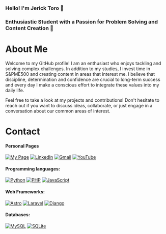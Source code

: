 ### Hello! I'm Jerick Toro 👋

### Enthusiastic Student with a Passion for Problem Solving and Content Creation 🚀
<!--
- 🎓 Currently studying at Alessandro Volta
- 💡 Keen on self-directed learning and continuous personal development
- ⏰ Firm believer in values like punctuality for achieving long-term goals
-->
# About Me

Welcome to my GitHub profile! I am an enthusiast who enjoys tackling and solving complex challenges. In addition to my studies, I invest time in S&PME500 and creating content in areas that interest me. I believe that discipline, determination and confidence are crucial to long-term success and every day I make a conscious effort to integrate these values ​​into my daily life.

Feel free to take a look at my projects and contributions! Don't hesitate to reach out if you want to discuss ideas, collaborate, or just engage in a conversation about our common areas of interest.

# Contact

#### Personal Pages
[![My Page](https://img.shields.io/badge/Página%20Web-212121?style=for-the-badge&logo=google-chrome&logoColor=FF0000&labelColor=212121)](https://porfolio-jjtm.netlify.app/)
[![LinkedIn](https://img.shields.io/badge/LinkedIn-212121?style=for-the-badge&logo=linkedin&logoColor=0A66C2&labelColor=212121)](https://www.linkedin.com/in/jerick-toro-5a5a97263/)
[![Gmail](https://img.shields.io/badge/Gmail-212121?style=for-the-badge&logo=gmail&logoColor=white)](jerickjjtm774@gmail.com)
[![YouTube](https://img.shields.io/badge/YouTube-212121?style=for-the-badge&logo=youtube&logoColor=FF0000&labelColor=212121)]([youtube.com/channel/UC7In8IjfwKn-PUMYaC0NtUg](youtube.com/channel/UC7In8IjfwKn-PUMYaC0NtUg))

<!--
[![WhatsApp](https://img.shields.io/badge/WhatsApp-212121?style=for-the-badge&logo=whatsapp&logoColor=white&labelColor=212121)](https://api.whatsapp.com/send?phone=593991675490&text=Un%20gusto%20en%20saludarte💻🌟)
[![Facebook](https://img.shields.io/badge/Facebook-212121?style=for-the-badge&logo=facebook&logoColor=1877F2&labelColor=212121)](https://www.facebook.com/ecanyel/)-->

#### Programming languages:
[![Python](https://img.shields.io/badge/Python-212121?style=for-the-badge&logo=python&logoColor=3776AB&labelColor=212121)]()
[![PHP](https://img.shields.io/badge/PHP-212121?style=for-the-badge&logo=php&logoColor=777BB4&labelColor=212121)]()
[![JavaScript](https://img.shields.io/badge/JavaScript-212121?style=for-the-badge&logo=javascript&logoColor=F7DF1E&labelColor=212121)]()
<!--[![Java](https://img.shields.io/badge/Java-212121?style=for-the-badge&logo=java&logoColor=007396&labelColor=212121)]()-->
<!--[![C#](https://img.shields.io/badge/C%23-212121?style=for-the-badge&logo=c-sharp&logoColor=a31dd6&labelColor=212121)]() -->


#### Web Frameworks:
[![ Astro](https://img.shields.io/badge/Astro-212121?style=for-the-badge&logo=astro&logoColor=FDFDFE)]()
[![Laravel](https://img.shields.io/badge/Laravel-212121?style=for-the-badge&logo=laravel&logoColor=cc0000)]()
[![Django](https://img.shields.io/badge/Django-212121?style=for-the-badge&logo=django&logoColor=white&labelColor=212121)]()


#### Databases:
[![MySQL](https://img.shields.io/badge/MySQL-212121?style=for-the-badge&logo=mysql&logoColor=4479A1&labelColor=212121)]()
[![SQLite](https://img.shields.io/badge/SQLite-212121?style=for-the-badge&logo=sqlite&logoColor=003B57&labelColor=212121)]()






